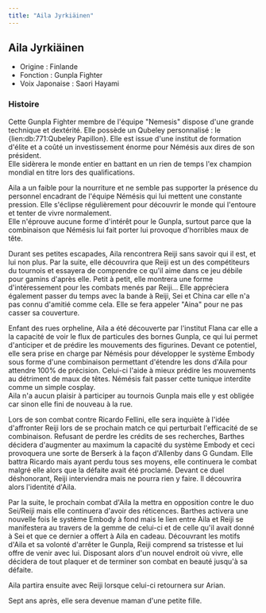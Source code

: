 ```yaml
---
title: "Aila Jyrkiäinen"
---
```


Aila Jyrkiäinen
---------------





* Origine : Finlande
* Fonction : Gunpla Fighter
* Voix Japonaise : Saori Hayami


### Histoire


Cette Gunpla Fighter membre de l'équipe "Nemesis" dispose d'une grande technique et dextérité. Elle possède un Qubeley personnalisé : le {lien:db:771:Qubeley Papillon}. Elle est issue d'une institut de formation d'élite et a coûté un investissement énorme pour Némésis aux dires de son président.   
Elle sidèrera le monde entier en battant en un rien de temps l'ex champion mondial en titre lors des qualifications.


Aila a un faible pour la nourriture et ne semble pas supporter la présence du personnel encadrant de l'équipe Némésis qui lui mettent une constante pression. Elle s'éclipse régulièrement pour découvrir le monde qui l'entoure et tenter de vivre normalement.   
Elle n'éprouve aucune forme d'intérêt pour le Gunpla, surtout parce que la combinaison que Némésis lui fait porter lui provoque d'horribles maux de tête.


Durant ses petites escapades, Aila rencontrera Reiji sans savoir qui il est, et lui non plus. Par la suite, elle découvrira que Reiji est un des compétiteurs du tournois et essayera de comprendre ce qu'il aime dans ce jeu débile pour gamins d'après elle. Petit à petit, elle montrera une forme d'intéressement pour les combats menés par Reiji... Elle appréciera également passer du temps avec la bande à Reiji, Sei et China car elle n'a pas connu d'amitié comme cela. Elle se fera appeler "Aina" pour ne pas casser sa couverture.


Enfant des rues orpheline, Aila a été découverte par l'institut Flana car elle a la capacité de voir le flux de particules des bornes Gunpla, ce qui lui permet d'anticiper et de prédire les mouvements des figurines. Devant ce potentiel, elle sera prise en charge par Némésis pour développer le système Embody sous forme d'une combinaison permettant d'étendre les dons d'Aila pour attendre 100% de précision. Celui-ci l'aide à mieux prédire les mouvements au détriment de maux de têtes. Némésis fait passer cette tunique interdite comme un simple cosplay.   
Aila n'a aucun plaisir à participer au tournois Gunpla mais elle y est obligée car sinon elle fini de nouveau à la rue.


Lors de son combat contre Ricardo Fellini, elle sera inquiète à l'idée d'affronter Reiji lors de se prochain match ce qui perturbait l'efficacité de se combinaison. Refusant de perdre les crédits de ses recherches, Barthes décidera d'augmenter au maximum la capacité du système Embody et ceci provoquera une sorte de Berserk à la façon d'Allenby dans G Gundam. Elle battra Ricardo mais ayant perdu tous ses moyens, elle continuera le combat malgré elle alors que la défaite avait été proclamé. Devant ce duel déshonorant, Reiji interviendra mais ne pourra rien y faire. Il découvrira alors l'identité d'Aila.


Par la suite, le prochain combat d'Aila la mettra en opposition contre le duo Sei/Reiji mais elle continuera d'avoir des réticences. Barthes activera une nouvelle fois le système Embody à fond mais le lien entre Aila et Reiji se manifestera au travers de la gemme de celui-ci et de celle qu'il avait donné à Sei et que ce dernier a offert à Aila en cadeau. Découvrant les motifs d'Aila et sa volonté d'arrêter le Gunpla, Reiji comprend sa tristesse et lui offre de venir avec lui. Disposant alors d'un nouvel endroit où vivre, elle décidera de tout plaquer et de terminer son combat en beauté jusqu'à sa défaite.


Aila partira ensuite avec Reiji lorsque celui-ci retournera sur Arian.


Sept ans après, elle sera devenue maman d'une petite fille. 


